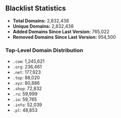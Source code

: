 ## Blacklist Statistics

- **Total Domains:** 2,832,438
- **Unique Domains:** 2,832,438
- **Added Domains Since Last Version:** 765,022
- **Removed Domains Since Last Version:** 954,500

### Top-Level Domain Distribution

-  `.com`: 1,245,621
-  `.org`: 236,461
-  `.net`: 177,923
-  `.top`: 88,020
-  `.xyz`: 80,886
-  `.shop`: 72,832
-  `.ru`: 59,999
-  `.io`: 59,765
-  `.info`: 52,039
-  `.pl`: 48,853
